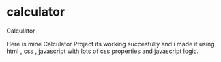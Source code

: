 # calculator
Calculator

Here is mine Calculator Project its working succesfully and i made it using html , css , javascript with lots of css properties and javascript logic.

